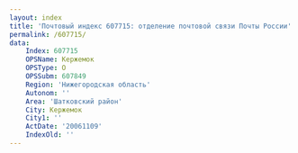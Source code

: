 ```yaml
---
layout: index
title: 'Почтовый индекс 607715: отделение почтовой связи Почты России'
permalink: /607715/
data:
    Index: 607715
    OPSName: Кержемок
    OPSType: О
    OPSSubm: 607849
    Region: 'Нижегородская область'
    Autonom: ''
    Area: 'Шатковский район'
    City: Кержемок
    City1: ''
    ActDate: '20061109'
    IndexOld: ''
---
```


